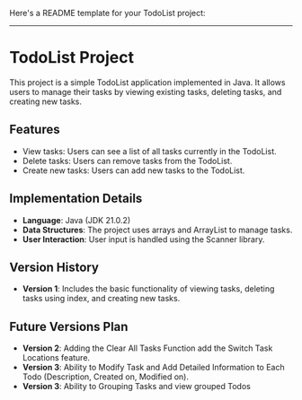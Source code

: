 Here's a README template for your TodoList project:

---

# TodoList Project

This project is a simple TodoList application implemented in Java. It allows users to manage their tasks by viewing existing tasks, deleting tasks, and creating new tasks.

## Features

- View tasks: Users can see a list of all tasks currently in the TodoList.
- Delete tasks: Users can remove tasks from the TodoList.
- Create new tasks: Users can add new tasks to the TodoList.

## Implementation Details

- **Language**: Java (JDK 21.0.2)
- **Data Structures**: The project uses arrays and ArrayList to manage tasks.
- **User Interaction**: User input is handled using the Scanner library.

## Version History

- **Version 1**: Includes the basic functionality of viewing tasks, deleting tasks using index, and creating new tasks.

## Future Versions Plan

- **Version 2**: Adding the Clear All Tasks Function add the Switch Task Locations feature.
- **Version 3**: Ability to Modify Task and Add Detailed Information to Each Todo (Description, Created on, Modified on).
- **Version 3**: Ability to Grouping Tasks and view grouped Todos